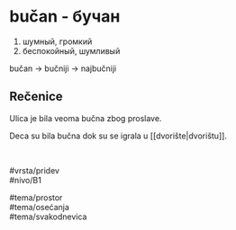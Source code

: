 # bučan - бучан

1. шумный, громкий  
2. беспокойный, шумливый

bučan -> bučniji -> najbučniji

## Rečenice

Ulica je bila veoma bučna zbog proslave.

Deca su bila bučna dok su se igrala u [[dvorište|dvorištu]].

<br>

#vrsta/pridev  
#nivo/B1  

#tema/prostor  
#tema/osećanja  
#tema/svakodnevica  
